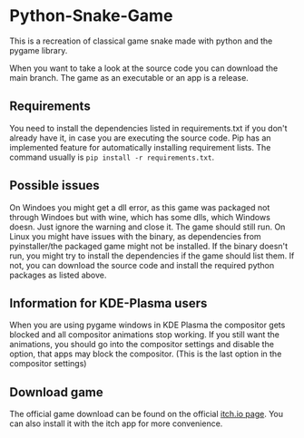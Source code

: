 # Python-Snake-Game
This is a recreation of classical game snake made with python and the pygame library.

When you want to take a look at the source code you can download the main branch. The game as an executable or an app is a release.

## Requirements
You need to install the dependencies listed in requirements.txt if you don't already have it, in case you are executing the source code.
Pip has an implemented feature for automatically installing requirement lists. The command usually is `pip install -r requirements.txt`.

## Possible issues
On Windoes you might get a dll error, as this game was packaged not through Windoes but with wine, which has some dlls, which Windows doesn. Just ignore the warning and close it. The game should still run.
On Linux you might have issues with the binary, as dependencies from pyinstaller/the packaged game might not be installed. If the binary doesn't run, you might try to install the dependencies if the game should list them. If not, you can download the source code and install the required python packages as listed above.

## Information for KDE-Plasma users
When you are using pygame windows in KDE Plasma the compositor gets blocked and all compositor animations stop working. If you still want the animations, you should go into the compositor settings and disable the option, that apps may block the compositor. (This is the last option in the compositor settings)

## Download game
The official game download can be found on the official [itch.io page](https://alpha-craft.itch.io/pysnake). You can also install it with the itch app for more convenience.
